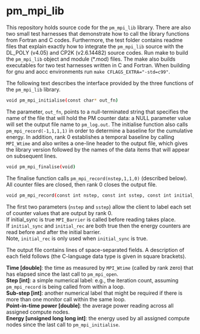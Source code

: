 pm_mpi_lib
==========

This repository holds source code for the `pm_mpi_lib` library. There are also two small test harnesses that demonstrate how to call the library functions from Fortran and C codes. Furthermore, the test folder contains readme files that explain exactly how to integrate the `pm_mpi_lib` source with the DL_POLY (v4.05) and CP2K (v2.6.14482) source codes. Run make to build the `pm_mpi_lib` object and module (\*.mod) files. The make also builds executables for two test harnesses written in C and Fortran. When building for gnu and aocc environments run `make CFLAGS_EXTRA="-std=c99"`.

The following text describes the interface provided by the three functions of the `pm_mpi_lib` library.

```bash
void pm_mpi_initialise(const char* out_fn)
```

The parameter, `out_fn`, points to a null-terminated string that specifies the name of the file that will hold the PM counter data: a NULL parameter value will set the output file name to `pm_log.out`. The initialise function also calls `pm_mpi_record(-1,1,1,1)` in order to determine a baseline for the cumulative energy. In addition, rank 0 establishes a temporal baseline by calling `MPI_Wtime` and also writes a one-line header to the output file, which gives the library version followed by the names of the data items that will appear on subsequent lines.

```bash
void pm_mpi_finalise(void)
```

The finalise function calls `pm_mpi_record(nstep,1,1,0)` (described below). All counter files are closed, then rank 0 closes the output file.

```bash
void pm_mpi_record(const int nstep, const int sstep, const int initial_sync, const int initial_rec)
```

The first two parameters (`nstep` and `sstep`) allow the client to label each set of counter values that are output by rank 0.<br>
If initial_sync is true `MPI_Barrier` is called before reading takes place.<br>
If `initial_sync` and `initial_rec` are both true then the energy counters are read before and after the initial barrier.<br>
Note, `initial_rec` is only used when `initial_sync` is true.

The output file contains lines of space-separated fields. A description of each field follows (the C-language data type is given in square brackets).

**Time [double]**: the time as measured by `MPI_Wtime` (called by rank zero) that has elapsed since the last call to `pm_mpi_open`.<br>
**Step [int]**: a simple numerical label: e.g., the iteration count, assuming `pm_mpi_record` is being called from within a loop.<br>
**Sub-step [int]**: another numerical label that might be required if there is more than one monitor call within the same loop.<br>
**Point-in-time power [double]**: the average power reading across all assigned compute nodes.<br>
**Energy [unsigned long long int]**: the energy used by all assigned compute nodes since the last call to `pm_mpi_initialise`.
